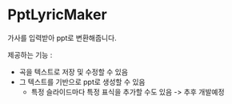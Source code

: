 # PptLyricMaker
가사를 입력받아 ppt로 변환해줍니다.

제공하는 기능 :
- 곡을 텍스트로 저장 및 수정할 수 있음
- 그 텍스트를 기반으로 ppt로 생성할 수 있음
  - 특정 슬라이드마다 특정 표식을 추가할 수도 있음 -> 추후 개발예정
